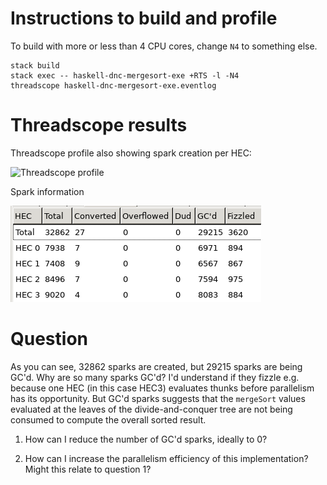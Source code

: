 # Instructions to build and profile

To build with more or less than 4 CPU cores, change `N4` to something
else.

    stack build
    stack exec -- haskell-dnc-mergesort-exe +RTS -l -N4
    threadscope haskell-dnc-mergesort-exe.eventlog
        
# Threadscope results

Threadscope profile also showing spark creation per HEC:

![Threadscope
profile](https://raw.githubusercontent.com/robstewart57/haskell-dnc-mergesort/master/haskell-dnc-mergesort-exe.png)

Spark information 

![Spark stats](https://raw.githubusercontent.com/robstewart57/haskell-dnc-mergesort/master/spark-stats.png)

# Question

As you can see, 32862 sparks are created, but 29215 sparks are being
GC'd. Why are so many sparks GC'd? I'd understand if they fizzle
e.g. because one HEC (in this case HEC3) evaluates thunks before
parallelism has its opportunity. But GC'd sparks suggests that the
`mergeSort` values evaluated at the leaves of the divide-and-conquer
tree are not being consumed to compute the overall sorted result.

1. How can I reduce the number of GC'd sparks, ideally to 0?

2. How can I increase the parallelism efficiency of this
   implementation? Might this relate to question 1?
